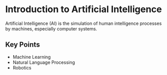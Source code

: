 # Introduction to Artificial Intelligence

Artificial Intelligence (AI) is the simulation of human intelligence processes by machines, especially computer systems.

## Key Points
- Machine Learning
- Natural Language Processing
- Robotics
